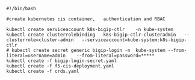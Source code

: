     #!/bin/bash

    #create kubernetes cis container,   authentication and RBAC

    kubectl create serviceaccount k8s-bigip-ctlr    -n kube-system
    kubectl create clusterrolebinding   k8s-bigip-ctlr-clusteradmin   --clusterrole=cluster-admin   --serviceaccount=kube-system:k8s-bigip-ctlr
    # kubectl create secret generic bigip-login -n  kube-system --from-literal=username=admin    --from-literal=password=*****
    kubectl create -f bigip-login-secret.yaml
    kubectl create -f f5-cis-deployment.yaml
    kubectl create -f crds.yaml
